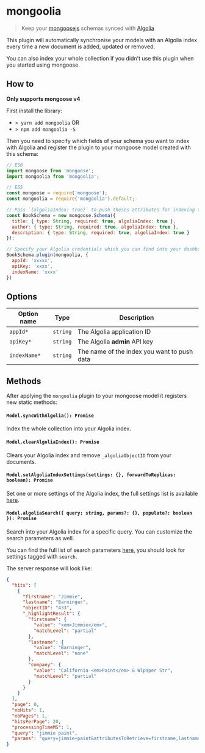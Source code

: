 # mongoolia

> Keep your [mongoosejs](http://mongoosejs.com/) schemas synced with [Algolia](http://www.algolia.com)

This plugin will automatically synchronise your models with an Algolia index every time a new document is added, updated or removed.

You can also index your whole collection if you didn't use this plugin when you started using mongoose.

## How to

**Only supports mongoose v4**

First install the library:

* `> yarn add mongoolia` OR
* `> npm add mongoolia -S`

Then you need to specify which fields of your schema you want to index with Algolia and register the plugin to your mongoose model created with this schema:

```js
// ES6
import mongoose from 'mongoose';
import mongoolia from 'mongoolia';

// ES5
const mongoose = require('mongoose');
const mongoolia = require('mongoolia').default;

// Pass `{algoliaIndex: true}` to push theses attributes for indexing to Algolia
const BookSchema = new mongoose.Schema({
  title: { type: String, required: true, algoliaIndex: true },
  author: { type: String, required: true, algoliaIndex: true },
  description: { type: String, required: true, algoliaIndex: true }
});

// Specify your Algolia credentials which you can find into your dashboard
BookSchema.plugin(mongoolia, {
  appId: 'xxxxx',
  apiKey: 'xxxx',
  indexName: 'xxxx'
})
```

## Options

| Option name  | Type     | Description
| -            | -        | -
| `appId*`     | `string` | The Algolia application ID
| `apiKey*`    | `string` | The Algolia **admin** API key
| `indexName*` | `string` | The name of the index you want to push data

## Methods

After applying the `mongoolia` plugin to your mongoose model it registers new static methods:

#### `Model.syncWithAlgolia(): Promise`
Index the whole collection into your Algolia index.

#### `Model.clearAlgoliaIndex(): Promise`
Clears your Algolia index and remove `_algoliaObjectID` from your documents.

#### `Model.setAlgoliaIndexSettings(settings: {}, forwardToReplicas: boolean): Promise`
Set one or more settings of the Algolia index, the full settings list is available [here](https://www.algolia.com/doc/api-reference/settings-api-parameters/).

#### `Model.algoliaSearch({ query: string, params?: {}, populate?: boolean }): Promise`
Search into your Algolia index for a specific query. You can customize the search parameters as well.

You can find the full list of search parameters [here](https://www.algolia.com/doc/api-reference/api-parameters/), you should look for settings tagged with `search`.

The server response will look like:

```json
{
  "hits": [
    {
      "firstname": "Jimmie",
      "lastname": "Barninger",
      "objectID": "433",
      "_highlightResult": {
        "firstname": {
          "value": "<em>Jimmie</em>",
          "matchLevel": "partial"
        },
        "lastname": {
          "value": "Barninger",
          "matchLevel": "none"
        },
        "company": {
          "value": "California <em>Paint</em> & Wlpaper Str",
          "matchLevel": "partial"
        }
      }
    }
  ],
  "page": 0,
  "nbHits": 1,
  "nbPages": 1,
  "hitsPerPage": 20,
  "processingTimeMS": 1,
  "query": "jimmie paint",
  "params": "query=jimmie+paint&attributesToRetrieve=firstname,lastname&hitsPerPage=50"
}
```
